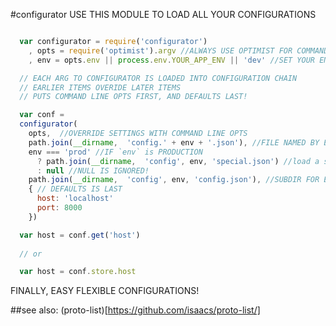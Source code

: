 #configurator
USE THIS MODULE TO LOAD ALL YOUR CONFIGURATIONS

``` js

  var configurator = require('configurator')
    , opts = require('optimist').argv //ALWAYS USE OPTIMIST FOR COMMAND LINE OPTIONS.
    , env = opts.env || process.env.YOUR_APP_ENV || 'dev' //SET YOUR ENV LIKE THIS.

  // EACH ARG TO CONFIGURATOR IS LOADED INTO CONFIGURATION CHAIN
  // EARLIER ITEMS OVERIDE LATER ITEMS
  // PUTS COMMAND LINE OPTS FIRST, AND DEFAULTS LAST!

  var conf = 
  configurator(
    opts,  //OVERRIDE SETTINGS WITH COMMAND LINE OPTS
    path.join(__dirname,  'config.' + env + '.json'), //FILE NAMED BY ENV
    env === 'prod' //IF `env` is PRODUCTION
      ? path.join(__dirname,  'config', env, 'special.json') //load a special file
      : null //NULL IS IGNORED!
    path.join(__dirname,  'config', env, 'config.json'), //SUBDIR FOR ENV CONFIG
    { // DEFAULTS IS LAST
      host: 'localhost'
      port: 8000
    })

  var host = conf.get('host')
  
  // or

  var host = conf.store.host

```
FINALLY, EASY FLEXIBLE CONFIGURATIONS!

##see also: (proto-list)[https://github.com/isaacs/proto-list/]


